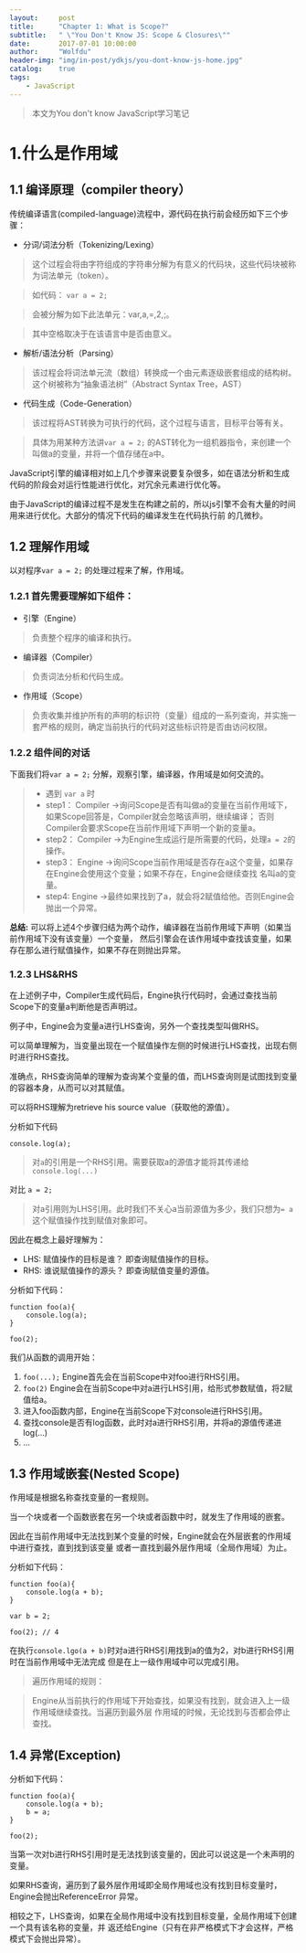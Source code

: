 ```yaml
---
layout:     post
title:      "Chapter 1: What is Scope?"
subtitle:   " \"You Don't Know JS: Scope & Closures\""
date:       2017-07-01 10:00:00
author:     "Wolfdu"
header-img: "img/in-post/ydkjs/you-dont-know-js-home.jpg"
catalog:    true
tags:
    - JavaScript
---
```


> 本文为You don't know JavaScript学习笔记

# 1.什么是作用域

## 1.1 编译原理（compiler theory）

传统编译语言(compiled-language)流程中，源代码在执行前会经历如下三个步骤：

* 分词/词法分析（Tokenizing/Lexing）

> 这个过程会将由字符组成的字符串分解为有意义的代码块，这些代码块被称为词法单元（token）。

> 如代码： `var a = 2;`

> 会被分解为如下此法单元：var,a,=,2,;。

> 其中空格取决于在该语言中是否由意义。


* 解析/语法分析（Parsing）

> 该过程会将词法单元流（数组）转换成一个由元素逐级嵌套组成的结构树。这个树被称为“抽象语法树”（Abstract Syntax Tree，AST）

* 代码生成（Code-Generation）

> 该过程将AST转换为可执行的代码，这个过程与语言，目标平台等有关。

> 具体为用某种方法讲`var a = 2;` 的AST转化为一组机器指令，来创建一个叫做a的变量，并将一个值存储在a中。

JavaScript引擎的编译相对如上几个步骤来说要复杂很多，如在语法分析和生成代码的阶段会对运行性能进行优化，对冗余元素进行优化等。

由于JavaScript的编译过程不是发生在构建之前的，所以js引擎不会有大量的时间用来进行优化。大部分的情况下代码的编译发生在代码执行前
的几微秒。

## 1.2 理解作用域

以对程序`var a = 2;` 的处理过程来了解，作用域。

### 1.2.1 首先需要理解如下组件：


* 引擎（Engine）

> 负责整个程序的编译和执行。


* 编译器（Compiler）

> 负责词法分析和代码生成。


* 作用域（Scope）

> 负责收集并维护所有的声明的标识符（变量）组成的一系列查询，并实施一套严格的规则，确定当前执行的代码对这些标识符是否由访问权限。

### 1.2.2 组件间的对话

 下面我们将`var a = 2;` 分解，观察引擎，编译器，作用域是如何交流的。

> * 遇到 `var a` 时
> * step1： Compiler ->询问Scope是否有叫做a的变量在当前作用域下，如果Scope回答是，Compiler就会忽略该声明，继续编译；
否则Compiler会要求Scope在当前作用域下声明一个新的变量a。
> * step2： Compiler ->为Engine生成运行是所需要的代码，处理`a = 2`的操作。
> * step3： Engine ->询问Scope当前作用域是否存在a这个变量，如果存在Engine会使用这个变量；如果不存在，Engine会继续查找
名叫a的变量。
> * step4: Engine ->最终如果找到了a，就会将2赋值给他。否则Engine会抛出一个异常。

**总结:**
可以将上述4个步骤归结为两个动作，编译器在当前作用域下声明（如果当前作用域下没有该变量）一个变量，
然后引擎会在该作用域中查找该变量，如果存在那么进行赋值操作，如果不存在则抛出异常。

### 1.2.3 LHS&RHS

在上述例子中，Compiler生成代码后，Engine执行代码时，会通过查找当前Scope下的变量a判断他是否声明过。

例子中，Engine会为变量a进行LHS查询，另外一个查找类型叫做RHS。

可以简单理解为，当变量出现在一个赋值操作左侧的时候进行LHS查找，出现右侧时进行RHS查找。

准确点，RHS查询简单的理解为查询某个变量的值，而LHS查询则是试图找到变量的容器本身，从而可以对其赋值。

可以将RHS理解为retrieve his source value（获取他的源值）。

分析如下代码

    console.log(a);

> 对`a`的引用是一个RHS引用。需要获取a的源值才能将其传递给`console.log(...)`

对比 `a = 2;`

> 对a引用则为LHS引用。此时我们不关心a当前源值为多少，我们只想为`= a`这个赋值操作找到赋值对象即可。

因此在概念上最好理解为：

* LHS: 赋值操作的目标是谁？ 即查询赋值操作的目标。
* RHS: 谁说赋值操作的源头？ 即查询赋值变量的源值。

分析如下代码：

    function foo(a){
        console.log(a);
    }

    foo(2);

我们从函数的调用开始：

1. `foo(...);` Engine首先会在当前Scope中对foo进行RHS引用。
2. `foo(2)` Engine会在当前Scope中对a进行LHS引用，给形式参数赋值，将2赋值给a。
3. 进入foo函数内部，Engine在当前Scope下对console进行RHS引用。
4. 查找console是否有log函数，此时对a进行RHS引用，并将a的源值传递进log(...)
5. ...

## 1.3 作用域嵌套(Nested Scope)

作用域是根据名称查找变量的一套规则。

当一个块或者一个函数嵌套在另一个块或者函数中时，就发生了作用域的嵌套。

因此在当前作用域中无法找到某个变量的时候，Engine就会在外层嵌套的作用域中进行查找，直到找到该变量
或者一直找到最外层作用域（全局作用域）为止。

分析如下代码：

    function foo(a){
        console.log(a + b);
    }

    var b = 2;

    foo(2); // 4

在执行`console.lgo(a + b)`时对a进行RHS引用找到a的值为2，对b进行RHS引用时在当前作用域中无法完成
但是在上一级作用域中可以完成引用。

> 遍历作用域的规则：

> Engine从当前执行的作用域下开始查找，如果没有找到，就会进入上一级作用域继续查找。当遍历到最外层
作用域的时候，无论找到与否都会停止查找。

## 1.4 异常(Exception)

分析如下代码：

    function foo(a){
        console.log(a + b);
        b = a;
    }

    foo(2);

当第一次对b进行RHS引用时是无法找到该变量的，因此可以说这是一个未声明的变量。

如果RHS查询，遍历到了最外层作用域即全局作用域也没有找到目标变量时，Engine会抛出ReferenceError
异常。

相较之下，LHS查询，如果在全局作用域中没有找到目标变量，全局作用域下创建一个具有该名称的变量，并
返还给Engine（只有在非严格模式下才会这样，严格模式下会抛出异常）。




















